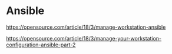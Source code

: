 # Ansible

https://opensource.com/article/18/3/manage-workstation-ansible

https://opensource.com/article/18/3/manage-your-workstation-configuration-ansible-part-2
